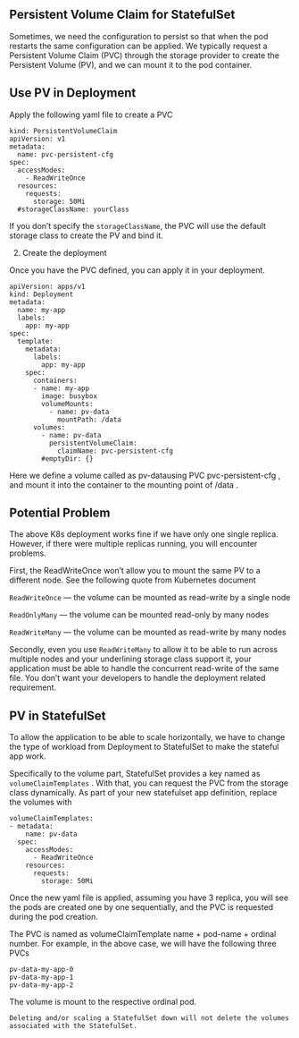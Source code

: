 
## Persistent Volume Claim for StatefulSet
Sometimes, we need the configuration to persist so that when the pod restarts the same configuration can be applied. We typically request a Persistent Volume Claim (PVC) through the storage provider to create the Persistent Volume (PV), and we can mount it to the pod container.

## Use PV in Deployment
Apply the following yaml file to create a PVC
```
kind: PersistentVolumeClaim
apiVersion: v1
metadata:
  name: pvc-persistent-cfg
spec:
  accessModes:
    - ReadWriteOnce
  resources:
    requests:
      storage: 50Mi
  #storageClassName: yourClass
```
If you don’t specify the ```storageClassName```, the PVC will use the default storage class to create the PV and bind it.

2. Create the deployment

Once you have the PVC defined, you can apply it in your deployment.
```
apiVersion: apps/v1
kind: Deployment
metadata:
  name: my-app
  labels:
    app: my-app
spec:
  template:
    metadata:
      labels:
        app: my-app
    spec:
      containers:
      - name: my-app
        image: busybox
        volumeMounts:
          - name: pv-data
            mountPath: /data
      volumes:
        - name: pv-data
          persistentVolumeClaim:
            claimName: pvc-persistent-cfg
        #emptyDir: {}
```
Here we define a volume called as pv-datausing PVC pvc-persistent-cfg , and mount it into the container to the mounting point of /data .

## Potential Problem

The above K8s deployment works fine if we have only one single replica. However, if there were multiple replicas running, you will encounter problems.

First, the ReadWriteOnce won’t allow you to mount the same PV to a different node. See the following quote from Kubernetes document

```ReadWriteOnce``` — the volume can be mounted as read-write by a single node

```ReadOnlyMany``` — the volume can be mounted read-only by many nodes

```ReadWriteMany``` — the volume can be mounted as read-write by many nodes

Secondly, even you use ```ReadWriteMany``` to allow it to be able to run across multiple nodes and your underlining storage class support it, your application must be able to handle the concurrent read-write of the same file. You don’t want your developers to handle the deployment related requirement.

## PV in StatefulSet
To allow the application to be able to scale horizontally, we have to change the type of workload from Deployment to StatefulSet to make the stateful app work.

Specifically to the volume part, StatefulSet provides a key named as ```volumeClaimTemplates``` . With that, you can request the PVC from the storage class dynamically. As part of your new statefulset app definition, replace the volumes with
```
volumeClaimTemplates:
- metadata:
    name: pv-data
  spec:
    accessModes: 
      - ReadWriteOnce
    resources:
      requests:
        storage: 50Mi
```
Once the new yaml file is applied, assuming you have 3 replica, you will see the pods are created one by one sequentially, and the PVC is requested during the pod creation.

The PVC is named as volumeClaimTemplate name + pod-name + ordinal number. For example, in the above case, we will have the following three PVCs
```
pv-data-my-app-0
pv-data-my-app-1
pv-data-my-app-2
```
The volume is mount to the respective ordinal pod.

```Deleting and/or scaling a StatefulSet down will not delete the volumes associated with the StatefulSet.```

